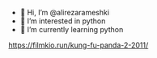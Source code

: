 - 👋 Hi, I’m @alirezarameshki
- 👀 I’m interested in python
- 🌱 I’m currently learning python

<!---
alirezarameshki/alirezarameshki is a ✨ special ✨ repository because its `README.md` (this file) appears on your GitHub profile.
You can click the Preview link to take a look at your changes.
--->
https://filmkio.run/kung-fu-panda-2-2011/